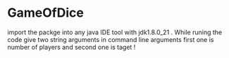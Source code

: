 # GameOfDice             

import the packge into any java IDE tool  with jdk1.8.0_21 .
While runing  the code give two string arguments in command line arguments first one is number of players and second one is taget ! 

